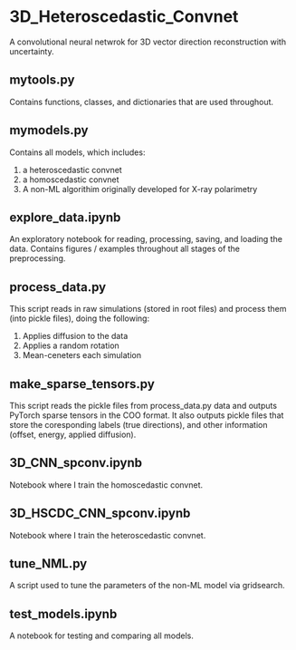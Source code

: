 # 3D_Heteroscedastic_Convnet
A convolutional neural netwrok for 3D vector direction reconstruction with uncertainty.

## mytools.py
Contains functions, classes, and dictionaries that are used throughout.

## mymodels.py
Contains all models, which includes:
1. a heteroscedastic convnet
2. a homoscedastic convnet
3. A non-ML algorithim originally developed for X-ray polarimetry 

## explore_data.ipynb
An exploratory notebook for reading, processing, saving, and loading the data. Contains figures / examples throughout all stages of the preprocessing.

## process_data.py
This script reads in raw simulations (stored in root files) and process them (into pickle files), doing the following:
1. Applies diffusion to the data
2. Applies a random rotation 
3. Mean-ceneters each simulation

## make_sparse_tensors.py
This script reads the pickle files from process_data.py data and outputs PyTorch sparse tensors in the COO format. It also outputs pickle files that store the coresponding labels (true directions), and other information (offset, energy, applied diffusion).

## 3D_CNN_spconv.ipynb
Notebook where I train the homoscedastic convnet.

## 3D_HSCDC_CNN_spconv.ipynb
Notebook where I train the heteroscedastic convnet.

## tune_NML.py
A script used to tune the parameters of the non-ML model via gridsearch.

## test_models.ipynb
A notebook for testing and comparing all models.

